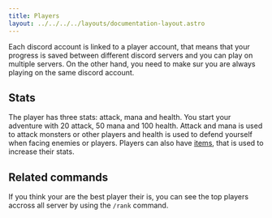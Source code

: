 ```yaml
---
title: Players
layout: ../../../../layouts/documentation-layout.astro
---
```


Each discord account is linked to a player account, that means that your progress is saved between different discord servers and you can play on multiple servers.
On the other hand, you need to make sur you are always playing on the same discord account.

## Stats

The player has three stats: attack, mana and health. You start your adventure with 20 attack, 50 mana and 100 health.
Attack and mana is used to attack monsters or other players and health is used to defend yourself when facing enemies or players.
Players can also have [items](/en/documentation/features/items), that is used to increase their stats.

## Related commands

If you think your are the best player their is, you can see the top players accross all server by using the `/rank` command.
